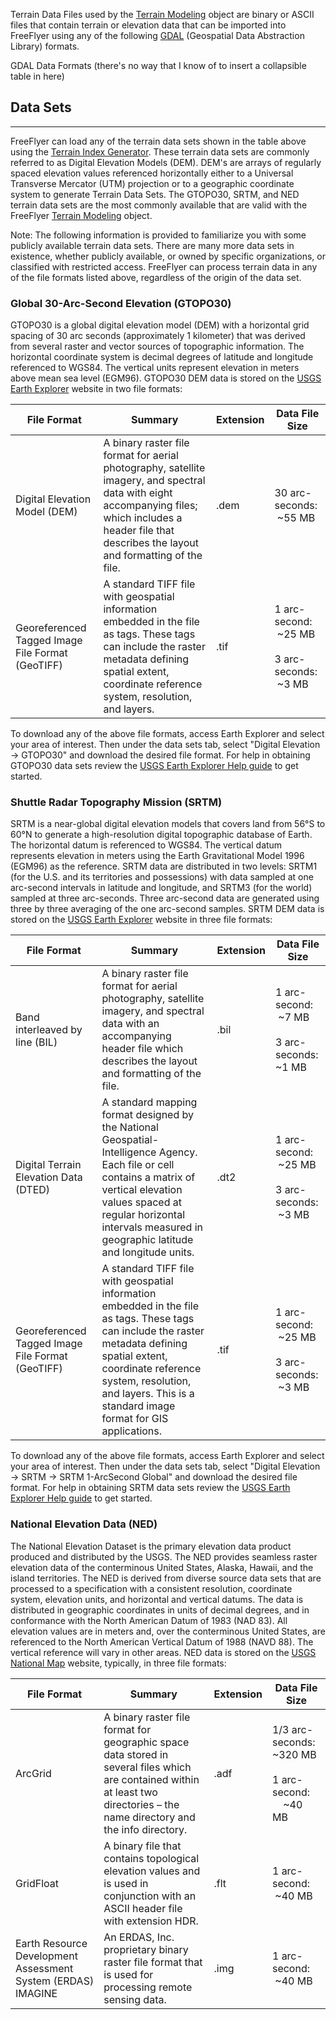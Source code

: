 Terrain Data Files used by the [Terrain Modeling](/docs/Terrain%20Modeling/Terrain%20Modeling) object are binary or ASCII files that contain terrain or elevation data that can be imported into FreeFlyer using any of the following [GDAL](https://gdal.org/) (Geospatial Data Abstraction Library) formats.

GDAL Data Formats (there's no way that I know of to insert a collapsible table in here)

## Data Sets    
---
FreeFlyer can load any of the terrain data sets shown in the table above using the [Terrain Index Generator](/docs/Terrain%20Modeling/Terrain%20Index%20Generator). These terrain data sets are commonly referred to as Digital Elevation Models (DEM). DEM's are arrays of regularly spaced elevation values referenced horizontally either to a Universal Transverse Mercator (UTM) projection or to a geographic coordinate system to generate Terrain Data Sets. The GTOPO30, SRTM, and NED terrain data sets are the most commonly available that are valid with the FreeFlyer [Terrain Modeling](docs/Terrain%20Modeling/Terrain%20Modeling.md) object.

Note: The following information is provided to familiarize you with some publicly available terrain data sets. There are many more data sets in existence, whether publicly available, or owned by specific organizations, or classified with restricted access. FreeFlyer can process terrain data in any of the file formats listed above, regardless of the origin of the data set.

### Global 30-Arc-Second Elevation (GTOPO30)
GTOPO30 is a global digital elevation model (DEM) with a horizontal grid spacing of 30 arc seconds (approximately 1 kilometer) that was derived from several raster and vector sources of topographic information. The horizontal coordinate system is decimal degrees of latitude and longitude referenced to WGS84. The vertical units represent elevation in meters above mean sea level (EGM96). GTOPO30 DEM data is stored on the [USGS Earth Explorer](https://earthexplorer.usgs.gov/) website in two file formats:

| File Format                                      | Summary                                                                                                                                                                                                    | Extension | Data File Size                                     |
| ------------------------------------------------ | ---------------------------------------------------------------------------------------------------------------------------------------------------------------------------------------------------------- | --------- | -------------------------------------------------- |
| Digital Elevation Model (DEM)                    | A binary raster file format for aerial photography, satellite imagery, and spectral data with eight accompanying files; which includes a header file that describes the layout and formatting of the file. | .dem      | 30 arc-seconds:  ~55 MB                            |
| Georeferenced Tagged Image File Format (GeoTIFF) | A standard TIFF file with geospatial information embedded in the file as tags. These tags can include the raster metadata defining spatial extent, coordinate reference system, resolution, and layers.    | .tif      | 1 arc-second:  ~25 MB<br/><br/>3 arc-seconds:  ~3 MB |

To download any of the above file formats, access Earth Explorer and select your area of interest. Then under the data sets tab, select "Digital Elevation → GTOPO30" and download the desired file format. For help in obtaining GTOPO30 data sets review the [USGS Earth Explorer Help guide](https://lta.cr.usgs.gov/EEHelp/ee_help) to get started.

### Shuttle Radar Topography Mission (SRTM)
SRTM is a near-global digital elevation models that covers land from 56°S to 60°N to generate a high-resolution digital topographic database of Earth. The horizontal datum is referenced to WGS84. The vertical datum represents elevation in meters using the Earth Gravitational Model 1996 (EGM96) as the reference. SRTM data are distributed in two levels: SRTM1 (for the U.S. and its territories and possessions) with data sampled at one arc-second intervals in latitude and longitude, and SRTM3 (for the world) sampled at three arc-seconds. Three arc-second data are generated using three by three averaging of the one arc-second samples. SRTM DEM data is stored on the [USGS Earth Explorer](https://earthexplorer.usgs.gov/) website in three file formats:

| File Format                                      | Summary                                                                                                                                                                                                                                                       | Extension | Data File Size                                       |
| ------------------------------------------------ | ------------------------------------------------------------------------------------------------------------------------------------------------------------------------------------------------------------------------------------------------------------- | --------- | ---------------------------------------------------- |
| Band interleaved by line (BIL)                   | A binary raster file format for aerial photography, satellite imagery, and spectral data with an accompanying header file which describes the layout and formatting of the file.                                                                              | .bil      | 1 arc-second:  ~7 MB<br/><br/>3 arc-seconds: ~1 MB             |
| Digital Terrain Elevation Data (DTED)            | A standard mapping format designed by the National Geospatial-Intelligence Agency. Each file or cell contains a matrix of vertical elevation values spaced at regular horizontal intervals measured in geographic latitude and longitude units.               | .dt2      | 1 arc-second:  ~25 MB<br/><br/>3 arc-seconds:  ~3 MB |
| Georeferenced Tagged Image File Format (GeoTIFF) | A standard TIFF file with geospatial information embedded in the file as tags. These tags can include the raster metadata defining spatial extent, coordinate reference system, resolution, and layers. This is a standard image format for GIS applications. | .tif      | 1 arc-second:  ~25 MB<br/><br/>3 arc-seconds:  ~3 MB |

To download any of the above file formats, access Earth Explorer and select your area of interest. Then under the data sets tab, select "Digital Elevation → SRTM → SRTM 1-ArcSecond Global" and download the desired file format. For help in obtaining SRTM data sets review the [USGS Earth Explorer Help guide](https://lta.cr.usgs.gov/EEHelp/ee_help) to get started.

### National Elevation Data (NED)
The National Elevation Dataset is the primary elevation data product produced and distributed by the USGS. The NED provides seamless raster elevation data of the conterminous United States, Alaska, Hawaii, and the island territories. The NED is derived from diverse source data sets that are processed to a specification with a consistent resolution, coordinate system, elevation units, and horizontal and vertical datums. The data is distributed in geographic coordinates in units of decimal degrees, and in conformance with the North American Datum of 1983 (NAD 83). All elevation values are in meters and, over the conterminous United States, are referenced to the North American Vertical Datum of 1988 (NAVD 88). The vertical reference will vary in other areas. NED data is stored on the [USGS National Map](https://viewer.nationalmap.gov/basic/?category=ned) website, typically, in three file formats:

|File Format|Summary|Extension|Data File Size|
|---|---|---|---|
|ArcGrid|A binary raster file format for geographic space data stored in several files which are contained within at least two directories – the name directory and the info directory.|.adf|1/3 arc-seconds: ~320 MB<br/><br/>1 arc-second:       ~40 MB|
|GridFloat|A binary file that contains topological elevation values and is used in conjunction with an ASCII header file with extension HDR.|.flt|1 arc-second:  ~40 MB|
|Earth Resource Development Assessment System (ERDAS) IMAGINE|An ERDAS, Inc. proprietary binary raster file format that is used for processing remote sensing data.|.img|1 arc-second:  ~40 MB|
